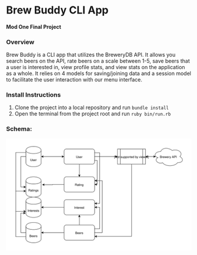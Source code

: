 # Brew Buddy CLI App
#### Mod One Final Project

### Overview

Brew Buddy is a CLI app that utilizes the BreweryDB API. It allows you search beers on the API, rate beers on a scale between 1-5, save beers that a user is interested in, view profile stats, and view stats on the application as a whole. It relies on 4 models for saving/joining data and a session model to facilitate the user interaction with our menu interface. 

### Install Instructions
1. Clone the project into a local repository and run ```bundle install```
2. Open the terminal from the project root and run ```ruby bin/run.rb```


### Schema:
<p align="center">
<img  src= "https://github.com/cstatro/brew-buddy/blob/master/assets/Beer.svg">
</p>
